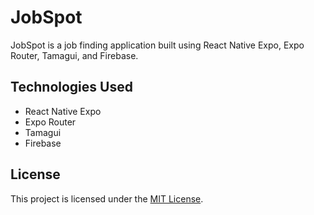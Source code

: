 # JobSpot

JobSpot is a job finding application built using React Native Expo, Expo Router, Tamagui, and Firebase.

## Technologies Used

- React Native Expo
- Expo Router
- Tamagui
- Firebase

## License

This project is licensed under the [MIT License](LICENSE).
